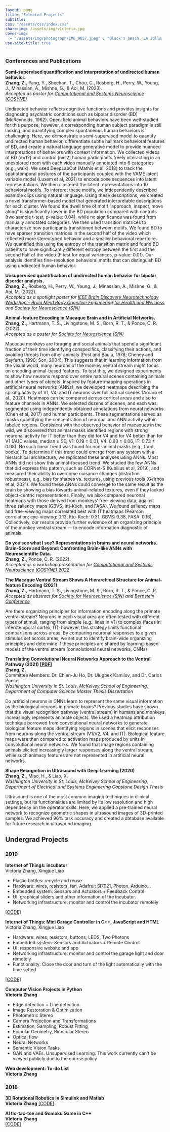 ```yaml
---
layout: page
title: "Selected Projects"
subtitle: 
css: "/assets/css/index.css"
share-img: /assets/img/victoria.jpg
cover-img:
  - "/assets/img/photograph/IMG_9057.jpeg" : "Black's beach, LA Jolla (2022)"
use-site-title: true
---
```

<!-- Google tag (gtag.js) -->
<script async src="https://www.googletagmanager.com/gtag/js?id=G-Y06S3E3WTE"></script>
<script>
  window.dataLayer = window.dataLayer || [];
  function gtag(){dataLayer.push(arguments);}
  gtag('js', new Date());

  gtag('config', 'G-Y06S3E3WTE');
</script>

### Conferences and Publications

**Semi-supervised quantification and interpretation of undirected human behavior.**  
**Zhang, Z.**, Yang, Y., Sheehan, T., Chou, C., Rosberg, H., Perry, W., Young, J., Minassian, A., Mishne, G., & Aoi, M. (2023).  
_Accepted as poster for [Computational and Systems Neuroscience (COSYNE)](https://www.cosyne.org/)_

Undirected behavior reflects cognitive functions and provides insights for diagnosing psychiatric conditions such as bipolar disorder (BD) (McReynolds, 1962). Open-field animal behaviors have been well-studied for this purpose; however, a corresponding human subject paradigm is still lacking, and quantifying complex spontaneous human behaviors is challenging. Here, we demonstrate a semi-supervised model to quantify undirected human behavior, differentiate subtle hallmark behavioral features of BD, and create a natural language generative model to provide nuanced interpretations of behaviors with context information. We collected videos of BD (n=12) and control (n=12) human participants freely interacting in an unexplored room with each video manually annotated into 6 categories (e.g., walk). We used DeepLabCut (Mathis et al, 2018) to track the spatiotemporal postures of the participants coupled with the VAME latent variable model (Luxem et al, 2021) to encode pose sequences into latent representations. We then clustered the latent representations into 10 behavioral motifs. To interpret these motifs, we independently described example clips using natural language. Using these descriptions, we created a novel transformer-based model that generated interpretable descriptions for each cluster. We found the dwell time of motif “approach, inspect, move along” is significantly lower in the BD population compared with controls (two sample t-test, p-value: 0.04), while no significance was found from manually annotated categories. We then used transition matrices to characterize how participants transitioned between motifs. We found BD to have sparser transition matrices in the second half of the video which reflected more stereotyped behavior and a smaller behavioral repertoire. We quantified this using the entropy of the transition matrix and found BD patients to have significantly different entropy between the first and the second half of the video (F test for equal variances, p-value: 0.01). Our analysis identifies fine-resolution behavioral motifs that can distinguish BD using undirected human behavior.

**Unsupervised quantification of undirected human behavior for bipolar disorder analysis.**  
**Zhang, Z.**, Rosberg, H., Perry, W., Young, J., Minassian, A., Mishne, G., & Aoi, M. (2022).  
_Accepted as a spotlight poster for [IEEE Brain Discovery Neurotechnology Workshop – Brain Mind Body Cognitive Engineering for Health and Wellness](https://brain.ieee.org/event/ieee-brain-discovery-and-neurotechnology-workshop/) and [Society for Neuroscience (SfN)](https://www.sfn.org/meetings/neuroscience-2021)_

**Animal-feature Encoding in Macaque Brain and in Artificial Networks.**  
**Zhang, Z.**, Hartmann, T. S., Livingstone, M. S., Born, R. T., & Ponce, C. R. (2022).  
_Accepted as a poster for [Society for Neuroscience (SfN)](https://www.sfn.org/meetings/neuroscience-2021)_

Macaque monkeys are foraging and social animals that spend a significant fraction of their time identifying conspecifics, classifying their actions, and avoiding threats from other animals (Post and Baulu, 1978; Cheney and Seyfarth, 1990; Son, 2004). This suggests that in learning information from the visual world, many neurons of the monkey ventral stream might focus on encoding animal-based features. To test this, we designed experiments to show how neurons respond over entire natural scenes containing animals and other types of objects. Inspired by feature-mapping operations in artificial neural networks (ANNs), we developed heatmaps describing the spiking activity of V1, V4, and IT neurons over full natural scenes (Arcaro et al., 2020). Heatmaps can be compared across cortical areas and also to feature channels in ANNs. We selected dozens of scenes, and each was segmented using independently obtained annotations from neural networks (Chen et al, 2017) and human participants. These segmentations served as masks quantifying the concentration of neuronal and ANN activity within labeled regions. Consistent with the observed behavior of macaques in the wild, we discovered that animal masks identified regions with strong neuronal activity for IT better than they did for V4 and for V4 better than for V1 (AUC values, median ± SE;  V1: 0.19 ± 0.01, V4: 0.63 ± 0.06, IT: 0.73 ± 0.08). No such linear trend was found for non-animal masks (e.g., food, books). To determine if this trend could emerge from any system with a hierarchical architecture, we replicated these analyses using ANNs. Most ANNs did not show this animal-focused trend. We studied the few ANNs that did express this pattern, such as CORNet-S (Kubilius et al, 2019), and measured their ability to overcome nuisance changes (distortion robustness), e.g., bias for shapes vs. textures, using previous tools (Geirhos et al, 2021). We found these ANNs could converge to the same result as the brain by showing a bias towards animal-related textures, even if they lacked object-centric representations. Finally, we also compared neuronal heatmaps with those derived from monkeys’ free-viewing data, against three saliency maps (GBVS, Itti-Koch, and FASA). We found saliency maps and free-viewing maps correlated best with IT heatmaps (Pearson correlation; eye-viewing: 0.13, Itto-Koch: 0.31, GBVS: 0.38, FASA: 0.16). Collectively, our results provide further evidence of an organizing principle of the monkey ventral stream  — to encode information diagnostic of animals.

**Do you see what I see? Representations in brains and neural networks. Brain-Score and Beyond: Confronting Brain-like ANNs with Neuroscientific Data.**  
**Zhang, Z.**, Ponce, C. R. (2022).  
_Accepted as a workshop presentation for [Computational and Systems Neuroscience (COSYNE) 2022](https://www.cosyne.org/)_

**The Macaque Ventral Stream Shows A Hierarchical Structure for Animal-feature Encoding (2021)**  
**Zhang, Z.**, Hartmann, T. S., Livingstone, M. S., Born, R. T., & Ponce, C. R.  
_Accepted as abstract for [Society for Neuroscience (SfN)](https://www.sfn.org/meetings/neuroscience-2021) and [Bernstein Conference](https://abstracts.g-node.org/conference/BC21/abstracts#/uuid/bbb01455-e0b9-4521-bbe1-9c7c0ba4389c)_  

Are there organizing principles for information encoding along the primate ventral stream? Neurons in each visual area are often tested with different types of stimuli, ranging from simple (e.g., lines in V1) to complex (faces in inferotemporal cortex, IT); however, this strategy limits functional comparisons across areas. By comparing neuronal responses to a given stimulus set across areas, we set out to identify brain-wide organizing principles and determine if these principles are shared by learning-based models of the ventral stream (convolutional neural networks, CNNs)

**Translating Convolutional Neural Networks Approach to the Ventral Pathway (2021) [\[PDF\]](https://openscholarship.wustl.edu/eng_etds/574/)**  
**Zhang, Z.**  
Committee Members: Dr. Chien-Ju Ho, Dr. Ulugbek Kamilov, and Dr. Carlos Ponce  
_Washington University in St. Louis, McKelvey School of Engineering, Department of Computer Science Master Thesis Dissertation_  

Do artificial neurons in CNNs learn to represent the same visual information as the biological neurons in primate brains? Previous studies have shown that the visual recognition pathway (ventral stream) in humans and monkeys increasingly represents animate objects. We used a heatmap attribution technique borrowed from convolutional neural networks to generate biological feature maps identifying regions in scenes that elicit responses from neurons along the ventral stream (V1/V2, V4, and IT). Biological feature maps were then compared to activation maps produced by units in convolutional neural networks. We found that image regions containing animals elicited increasingly larger responses along the ventral stream, while such animacy features are not represented in artificial neural networks.  


**Shape Recognition in Ultrasound with Deep Learning (2020)**  
**Zhang, Z.**, Miao, H., & Liao, X.  
_Washington University in St. Louis, McKelvey School of Engineering, Department of Electrical and Systems Engineering Capstone Design Thesis_  

Ultrasound is one of the most common imaging techniques in clinical settings, but its functionalities are limited by its low resolution and high dependency on the operator skills. Here, we applied a pre-trained neural network to recognize geometric shapes in ultrasound images of 3D-printed samples. We achieved 96% task accuracy and created a database available for future research in ultrasound imaging.

Undergrad Projects
------------------

### 2019

**Internet of Things: incubator**  
Victoria Zhang, Xingjue Liao  

*   Plastic bottles: recycle and reuse
*   Hardware: wires, resistors, fan, Adafruit SI7021, Photon, Arduino...
*   Embedded system: Sensors and Actuators + Feedback Control
*   UI: graphical sliders and other information of the incubator.
*   Networking infrastructure: monitor and control the incubator remotely

[\[CODE\]](https://github.com/ZhanqiZhang66/Incubator)  

**Internet of Things: Mini Garage Controller in C++, JavaScript and HTML**  
Victoria Zhang, Xingjue Liao  

*   Hardware: wires, resistors, buttons, LEDS, Two Photons
*   Embedded system: Sensors and Actuators + Remote Control
*   UI: responsive website and app
*   Networking infrastructure: monitor and control the garage light and door remotely
*   Functionality: Close the door and turn of the light automatically with the time setted

[\[CODE\]](https://github.com/ZhanqiZhang66/GarageController)  

**Computer Vision Projects in Python**  
**Victoria Zhang**  

*   Edge detection + Line detection
*   Image Restoration & Optimization
*   Photometric Stereo
*   Camera Projection and Transformations
*   Estimation, Sampling, Robust Fitting
*   Epipolar Geometry, Binocular Stereo
*   Optical flow
*   Neural Networks
*   Semantic Vision Tasks
*   GAN and VAEs. Unsupervised Learning.
This work currently can't be viewed publicly due to the course policy  


**Web development: To-do List**  
**Victoria Zhang**  
<!-- [\[CODE\]](https://wustlcse204.github.io/09-todo-react-ZhanqiZhang66/)   -->

### 2018

**3D Rotational Robotics in Simulink and Matlab**  
**Victoria Zhang** 
[\[CODE\]](https://github.com/ZhanqiZhang66/3R-Robotics)  

**AI tic-tac-toe and Gomoku Game in C++**  
**Victoria Zhang**  
[\[CODE\]](https://github.com/ZhanqiZhang66/AI-Gomuku)